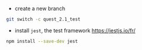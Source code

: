 

- create a new branch

```bash
git switch -c quest_2.1_test
```

- install `jest`, the test framework
https://jestjs.io/fr/

```bash
npm install --save-dev jest
```